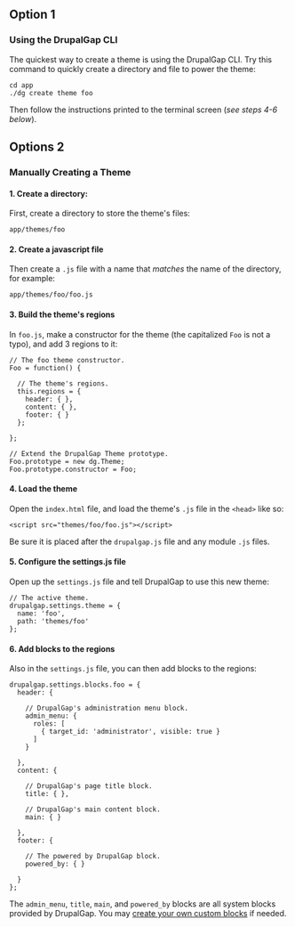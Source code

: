 ## Option 1

### Using the DrupalGap CLI

The quickest way to create a theme is using the DrupalGap CLI. Try this command to quickly create a directory and file to power the theme:

```
cd app
./dg create theme foo
```

Then follow the instructions printed to the terminal screen (*see steps 4-6 below*).

## Options 2

### Manually Creating a Theme

#### 1. Create a directory:

First, create a directory to store the theme's files:

```
app/themes/foo
```

#### 2. Create a javascript file

Then create a `.js` file with a name that *matches* the name of the directory, for example:

```
app/themes/foo/foo.js
```

#### 3. Build the theme's regions

In `foo.js`, make a constructor for the theme (the capitalized `Foo` is not a typo), and add 3 regions to it:

```
// The foo theme constructor.
Foo = function() {

  // The theme's regions.
  this.regions = {
    header: { },
    content: { },
    footer: { }
  };
  
};

// Extend the DrupalGap Theme prototype.
Foo.prototype = new dg.Theme;
Foo.prototype.constructor = Foo;
```

#### 4. Load the theme

Open the `index.html` file, and load the theme's `.js` file in the `<head>` like so:

```
<script src="themes/foo/foo.js"></script>
```

Be sure it is placed after the `drupalgap.js` file and any module `.js` files.

#### 5. Configure the settings.js file

Open up the `settings.js` file and tell DrupalGap to use this new theme:

```
// The active theme.
drupalgap.settings.theme = {
  name: 'foo',
  path: 'themes/foo'
};
```

#### 6. Add blocks to the regions

Also in the `settings.js` file, you can then add blocks to the regions:

```
drupalgap.settings.blocks.foo = {
  header: {

    // DrupalGap's administration menu block.
    admin_menu: {
      roles: [
        { target_id: 'administrator', visible: true }
      ]
    }

  },
  content: {
  
    // DrupalGap's page title block.
    title: { },

    // DrupalGap's main content block.
    main: { }

  },
  footer: {

    // The powered by DrupalGap block.
    powered_by: { }

  }
};
```

The `admin_menu`, `title`, `main`, and `powered_by` blocks are all system blocks provided by DrupalGap. You may [create your own custom blocks](../Blocks/Create_a_Custom_Block) if needed.

